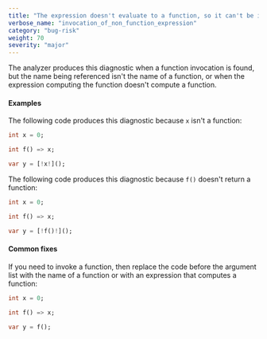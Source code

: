 ```yaml
---
title: "The expression doesn't evaluate to a function, so it can't be invoked."
verbose_name: "invocation_of_non_function_expression"
category: "bug-risk"
weight: 70
severity: "major"
---
```

The analyzer produces this diagnostic when a function invocation is found,
but the name being referenced isn't the name of a function, or when the
expression computing the function doesn't compute a function.

#### Examples

The following code produces this diagnostic because `x` isn't a function:

```dart
int x = 0;

int f() => x;

var y = [!x!]();
```

The following code produces this diagnostic because `f()` doesn't return a
function:

```dart
int x = 0;

int f() => x;

var y = [!f()!]();
```

#### Common fixes

If you need to invoke a function, then replace the code before the argument
list with the name of a function or with an expression that computes a
function:

```dart
int x = 0;

int f() => x;

var y = f();
```
